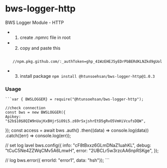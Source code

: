 # bws-logger-http

BWS Logger Module - HTTP

- 1. create .npmrc file in root
- 2. copy and paste this
  ````@htunsoehsan:registry=https://npm.pkg.github.com/
      //npm.pkg.github.com/:_authToken=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```
  ````
- 3. install package
     `npm install @htunsoehsan/bws-logger-http@1.0.3`

### Usage

    ```var { BWSLOGGER} = require("@htunsoehsan/bws-logger-http");

    //check connection
    const bws = new BWSLOGGER({
    Apikey: "$2b$10$8QIW9nUajKxBHjrSiO9i5.z69rSxjshrEtD5gRvO5VmHiVcufsDQW",

});
const access = await bws
.auth()
.then((data) => console.log(data))
.catch((err) => console.log(err));

// set log lavel
bws.config({
info: "cF8tBxxz6GLmDNaZ1uahKL",
debug: "tCuC5Ne4ZZWqCMv5A6LmwH",
error: "2UBCLr5w3rzcAA6npRSKge",
});

// log
bws.error({ errorId: "error1", data: "hsh"}); ```
